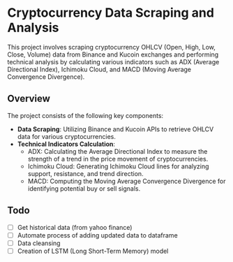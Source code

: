 # Cryptocurrency Data Scraping and Analysis

This project involves scraping cryptocurrency OHLCV (Open, High, Low, Close, Volume) data from Binance and Kucoin exchanges and performing technical analysis by calculating various indicators such as ADX (Average Directional Index), Ichimoku Cloud, and MACD (Moving Average Convergence Divergence).

## Overview

The project consists of the following key components:

- **Data Scraping**: Utilizing Binance and Kucoin APIs to retrieve OHLCV data for various cryptocurrencies.
- **Technical Indicators Calculation**:
  - ADX: Calculating the Average Directional Index to measure the strength of a trend in the price movement of cryptocurrencies.
  - Ichimoku Cloud: Generating Ichimoku Cloud lines for analyzing support, resistance, and trend direction.
  - MACD: Computing the Moving Average Convergence Divergence for identifying potential buy or sell signals.


## Todo
- [ ] Get historical data (from yahoo finance)
- [ ] Automate process of adding updated data to dataframe
- [ ] Data cleansing
- [ ] Creation of LSTM (Long Short-Term Memory) model
